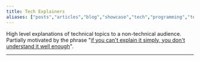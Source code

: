 ```yaml
---
title: Tech Explainers
aliases: ["posts","articles","blog","showcase","tech","programming","tech-explainer"]
---
```


High level explanations of technical topics to a non-technical audience. Partially motivated by the phrase "[if you can't explain it simply, you don't understand it well enough](https://skeptics.stackexchange.com/questions/8742/did-einstein-say-if-you-cant-explain-it-simply-you-dont-understand-it-well-en)".

---
